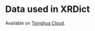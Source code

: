 # Data used in XRDict

Available on [Tsinghua Cloud](https://cloud.tsinghua.edu.cn/d/376e1b86e8da444f98f2/).
